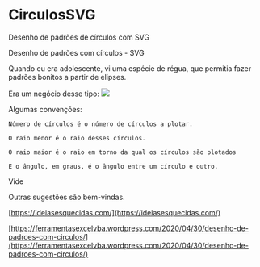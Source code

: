 # CirculosSVG
Desenho de padrões de círculos com SVG

Desenho de padrões com círculos - SVG

Quando eu era adolescente, vi uma espécie de régua, que permitia fazer padrões bonitos a partir de elipses.

Era um negócio desse tipo:
![](https://ferramentasexcelvba.files.wordpress.com/2020/04/spirograph.jpg?w=1024)


Algumas convenções:

    Número de círculos é o número de círculos a plotar.

    O raio menor é o raio desses círculos.

    O raio maior é o raio em torno da qual os círculos são plotados

    E o ângulo, em graus, é o ângulo entre um círculo e outro.


Vide 

Outras sugestões são bem-vindas.

[https://ideiasesquecidas.com/](https://ideiasesquecidas.com/)

[https://ferramentasexcelvba.wordpress.com/2020/04/30/desenho-de-padroes-com-circulos/](https://ferramentasexcelvba.wordpress.com/2020/04/30/desenho-de-padroes-com-circulos/)


